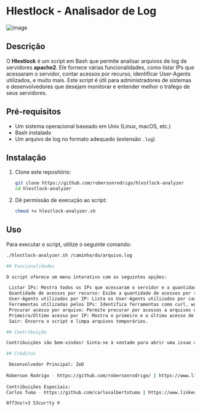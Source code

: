 # Hlestlock - Analisador de Log

 ![image](https://github.com/user-attachments/assets/50031d32-3d5f-4766-ba96-1a251e094a2b)



## Descrição
O **Hlestlock** é um script em Bash que permite analisar arquivos de log de servidores **apache2**. Ele fornece várias funcionalidades, como listar IPs que acessaram o servidor, contar acessos por recurso, identificar User-Agents utilizados, e muito mais. Este script é útil para administradores de sistemas e desenvolvedores que desejam monitorar e entender melhor o tráfego de seus servidores.

## Pré-requisitos
- Um sistema operacional baseado em Unix (Linux, macOS, etc.)
- Bash instalado
- Um arquivo de log no formato adequado (extensão `.log`)

## Instalação
1. Clone este repositório:
   ```bash
   git clone https://github.com/robersonrodrigo/hlestlock-analyzer
   cd hlestlock-analyzer
   
2. Dê permissão de execução ao script:
   ```bash
   chmod +x hlestlock-analyzer.sh

## Uso
 Para executar o script, utilize o seguinte comando:
   ```bash
   ./hlestlock-analyzer.sh /caminho/do/arquivo.log

## Funcionalidades

O script oferece um menu interativo com as seguintes opções:

    Listar IPs: Mostra todos os IPs que acessaram o servidor e a quantidade de acessos.
    Quantidade de acessos por recurso: Exibe a quantidade de acessos por recurso para cada IP.
    User-Agents utilizados por IP: Lista os User-Agents utilizados por cada IP.
    Ferramentas utilizadas pelos IPs: Identifica ferramentas como curl, wget, nmap, etc., utilizadas pelos IPs.
    Procurar acesso por arquivo: Permite procurar por acessos a arquivos específicos no log.
    Primeiro/Último acesso por IP: Mostra o primeiro e o último acesso de cada IP.
    Sair: Encerra o script e limpa arquivos temporários.

## Contribuição

   Contribuições são bem-vindas! Sinta-se à vontade para abrir uma issue ou enviar um pull request.
   
## Créditos

    Desenvolvedor Principal: ZeD 
    
 Roberson Rodrigo - https://github.com/robersonrodrigo/ | https://www.linkedin.com/in/robersonr
     
   Contribuições Especiais:
   Carlos Tuma - https://github.com/carlosalbertotuma | https://www.linkedin.com/in/carlos-tuma

   0ff3ns!v3 S3cur!ty ®
